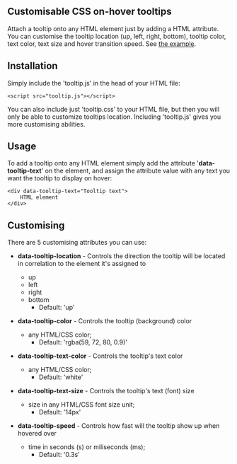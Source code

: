 ## Customisable CSS on-hover tooltips

Attach a tooltip onto any HTML element just by adding a HTML attribute.
You can customise the tooltip location (up, left, right, bottom), tooltip color, text color, text size and hover transition speed.
See [the example](https://htmlpreview.github.io/?https://github.com/Toxic48/attribute-tooltips/blob/main/example.html).


## **Installation**

Simply include the 'tooltip.js' in the head of your HTML file:

```
<script src="tooltip.js"></script>
```


You can also include just 'tooltip.css' to your HTML file, but then you will only be able to customize tooltips location. Including 'tooltip.js' gives you more customising abilities.

## **Usage**

To add a tooltip onto any HTML element simply add the attribute '**data-tooltip-text**' on the element, and assign the attribute value with any text you want the tooltip to display on hover:

```
<div data-tooltip-text="Tooltip text">
    HTML element
</div>
```

## **Customising**

There are 5 customising attributes you can use:

- **data-tooltip-location** - Controls the direction the tooltip will be located in correlation to the element it's assigned to
  - up
  - left
  - right
  - bottom
    - Default: 'up'
  
- **data-tooltip-color** - Controls the tooltip (background) color
  - any HTML/CSS color;
    - Default: 'rgba(59, 72, 80, 0.9)'
    
- **data-tooltip-text-color** - Controls the tooltip's text color
  - any HTML/CSS color;
    - Default: 'white'
    
- **data-tooltip-text-size** - Controls the tooltip's text (font) size
  - size in any HTML/CSS font size unit;
    - Default: '14px'
    
- **data-tooltip-speed** - Controls how fast will the tooltip show up when hovered over
  - time in seconds (s) or miliseconds (ms);
    - Default: '0.3s'
